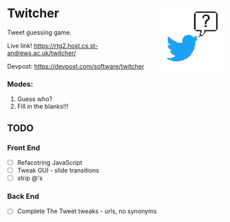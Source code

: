 # Twitcher <img align="right" width="150" height="150" src="https://github.com/RyanGibb/twitcher/blob/master/static/alternate.jpg">  
Tweet guessing game.

Live link! https://rtg2.host.cs.st-andrews.ac.uk/twitcher/

Devpost: https://devpost.com/software/twitcher

### Modes:
  1. Guess who?
  2. Fill in the blanks!!!

## TODO

### Front End
- [ ] Refacotring JavaScript
- [ ] Tweak GUI - slide transitions
- [ ] strip @'s

### Back End
- [ ] Complete The Tweet tweaks - urls, no synonyms
